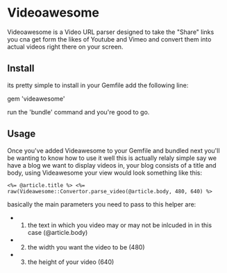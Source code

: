 # Videoawesome

Videoawesome is a Video URL parser designed to take the "Share" links you cna get form the likes of Youtube and Vimeo and convert them into actual videos right there on your screen.

## Install

its pretty simple to install in your Gemfile add the following line:

gem 'videawesome'

run the 'bundle' command and you're good to go.

## Usage

Once you've added Videawesome to your Gemfile and bundled next you'll be wanting to know how to use it well this is actually relaly simple say we have a blog we want to display videos in, your blog consists of a title and body, using Videawesome your view would look something like this:

 `<%= @article.title %>
  <%= raw(Videawesome::Convertor.parse_video(@article.body, 480, 640) %>`

basically the main parameters you need to pass to this helper are:
 * 1. the text in which you video may or may not be inlcuded in in this case (@article.body)
 * 2. the width you want the video to be (480)
 * 3. the height of your video (640)
 
